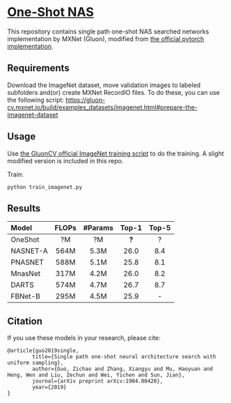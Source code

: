 # [One-Shot NAS](https://arxiv.org/abs/1904.00420)
This repository contains single path one-shot NAS searched networks implementation by MXNet (Gluon), modified from
[the official pytorch implementation](https://github.com/megvii-model/ShuffleNet-Series).


## Requirements
Download the ImageNet dataset, move validation images to labeled subfolders and(or) create MXNet RecordIO files. To do these, you can use the following script:
https://gluon-cv.mxnet.io/build/examples_datasets/imagenet.html#prepare-the-imagenet-dataset

## Usage
Use [the GluonCV official ImageNet training script](https://gluon-cv.mxnet.io/build/examples_classification/dive_deep_imagenet.html#sphx-glr-download-build-examples-classification-dive-deep-imagenet-py)
to do the training. A slight modified version is included in this repo.

Train:
```shell
python train_imagenet.py
```

## Results


| Model                  | FLOPs | #Params   | Top-1 | Top-5 |
| :--------------------- | :---: | :------:  | :---: | :---: |
|    OneShot |  ?M |  ?M |  **?**   |   ?   |
|    NASNET-A|  564M |  5.3M |  26.0   |   8.4   |
|    PNASNET|  588M |  5.1M |  25.8   |   8.1   |
|    MnasNet|  317M |  4.2M |  26.0   |  8.2   |
|    DARTS|  574M|  4.7M |  26.7   |   8.7  |
|    FBNet-B|  295M|  4.5M |  25.9   |   -   |

## Citation
If you use these models in your research, please cite:


    @article{guo2019single,
            title={Single path one-shot neural architecture search with uniform sampling},
            author={Guo, Zichao and Zhang, Xiangyu and Mu, Haoyuan and Heng, Wen and Liu, Zechun and Wei, Yichen and Sun, Jian},
            journal={arXiv preprint arXiv:1904.00420},
            year={2019}
    }
